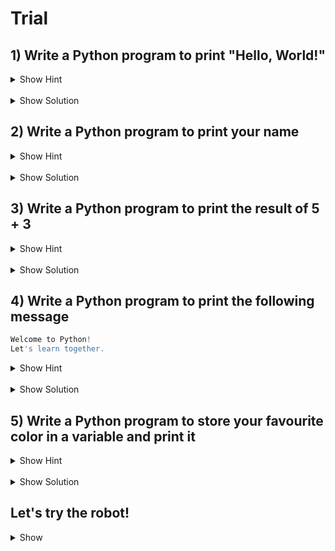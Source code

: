 # Trial
## 1) Write a Python program to print "Hello, World!"
<details>
  <summary>Show Hint</summary>
  Use the `print()` function to display text.
</details>

<br>
<details>
  <summary>Show Solution </summary>

  ```python
  print("Hello, World!")
  ```
</details>

## 2) Write a Python program to print your name

<details>
  <summary>Show Hint</summary>
  Replace the text inside `print()` with your name. 
</details>
<br>
<details>
  <summary>Show Solution </summary>

  ```python
  print("My name is John Doe.")
  ```
</details>

## 3) Write a Python program to print the result of 5 + 3
<details>
  <summary>Show Hint</summary>
   Use `print()` to display the result of the addition.
</details>
<br>
<details>
  <summary>Show Solution </summary>
  
  ```python
print(5 + 3)
  ```
</details>

## 4) Write a Python program to print the following message
 ```python
Welcome to Python!
Let's learn together.
 ```
<details>
  <summary>Show Hint</summary>
 Use triple quotes (`"""`) or multiple `print()` statements for multi-line text.
</details>
<br>
<details>
  <summary>Show Solution </summary>

  ```python
  print("""Welcome to Python!
  Let's learn together.""")
  ```
</details>

## 5) Write a Python program to store your favourite color in a variable and print it
<details>
  <summary>Show Hint</summary>
  Assign your favourite color to a variable, then use `print()` to display it
</details>
<br>
<details>
  <summary>Show Solution </summary>

  ```python
  favorite_color = "Blue"
  print("My favourite color is", favorite_color)
  ```
</details>

## Let's try the robot!
<details>
  <summary>Show</summary>
- Get the trial.py from https://raw.githubusercontent.com/chuazhe/dji-robomaster-s1/refs/heads/master/Trial/trial.py
  
  ```
  curl -OL https://raw.githubusercontent.com/chuazhe/dji-robomaster-s1/refs/heads/master/Trial/trial.py
  ```
- Make sure that you are connected to the robot hotspot

  
- Run it! <br>
  - Press 1 to start  <br>
  - Press 2 to move  <br>
  - Press 3 to go  <br>
  - Press 4 to shoot/grip  <br>
  - Press 5 to dance  <br>
</details>
<br>
</details>
